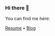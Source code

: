 ### Hi there 👋

<!--
**leeduyoung/leeduyoung** is a ✨ _special_ ✨ repository because its `README.md` (this file) appears on your GitHub profile.

Here are some ideas to get you started:

- 🔭 I’m currently working on ...
- 🌱 I’m currently learning ...
- 👯 I’m looking to collaborate on ...
- 🤔 I’m looking for help with ...
- 💬 Ask me about ...
- 📫 How to reach me: ...
- 😄 Pronouns: ...
- ⚡ Fun fact: ...
-->

You can find me here:

[Resume]([https://leeduyoung.github.io/portfolio](https://sprout-child-644.notion.site/17226ddda70480d79320f598f4db2b98?pvs=74)) •
[Blog](https://ithub.tistory.com/)
